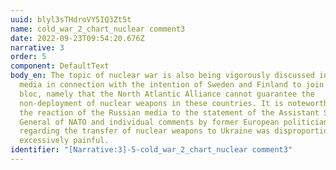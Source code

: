 ```yaml
---
uuid: blyl3sTHdroVY5IQ3Zt5t
name: cold_war_2_chart_nuclear comment3
date: 2022-09-23T09:54:20.676Z
narrative: 3
order: 5
component: DefaultText
body_en: The topic of nuclear war is also being vigorously discussed in the
  media in connection with the intention of Sweden and Finland to join the NATO
  bloc, namely that the North Atlantic Alliance cannot guarantee the
  non-deployment of nuclear weapons in these countries. It is noteworthy that
  the reaction of the Russian media to the statement of the Assistant Secretary
  General of NATO and individual comments by former European politicians
  regarding the transfer of nuclear weapons to Ukraine was disproportionate and
  excessively painful.
identifier: "[Narrative:3]-5-cold_war_2_chart_nuclear comment3"
---
```


